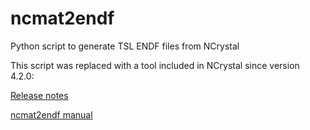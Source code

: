 # ncmat2endf
Python script to generate TSL ENDF files from NCrystal

This script was replaced with a tool included in NCrystal since version 4.2.0:

[Release notes](https://github.com/mctools/ncrystal/releases/tag/v4.2.0)

[ncmat2endf manual](https://github.com/mctools/ncrystal/wiki/ncmat2endf)
